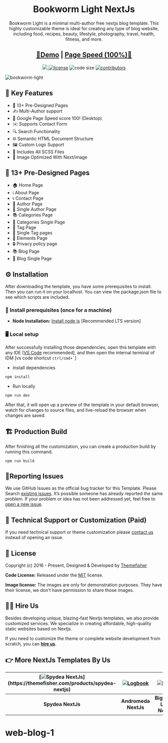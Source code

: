 <h1 align=center>Bookworm Light NextJs</h1> 
<p align=center>Bookworm Light is a minimal multi-author free nextjs blog template. This highly customizable theme is ideal for creating any type of blog website, including food, recipes, beauty, lifestyle, photography, travel, health, fitness, and more.</p>
<h2 align="center"> <a target="_blank" href="https://bookworm-light-nextjs.vercel.app/" rel="nofollow">👀Demo</a> | <a  target="_blank" href="https://pagespeed.web.dev/report?url=https%3A%2F%2Fbookworm-light-nextjs.vercel.app%2F&form_factor=desktop">Page Speed (100%)🚀</a>
</h2>



<p align=center>
  <a href="https://github.com/vercel/next.js/releases/tag/v13.0.6" alt="Contributors">
    <img src="https://img.shields.io/static/v1?label=NEXTJS&message=13.0&color=000&logo=nextjs" />
  </a>

  <a href="https://github.com/themefisher/bookworm-light-nextjs/blob/main/LICENSE">
    <img src="https://img.shields.io/github/license/themefisher/bookworm-light-nextjs" alt="license"></a>

  <img src="https://img.shields.io/github/languages/code-size/themefisher/bookworm-light-nextjs" alt="code size">

  <a href="https://github.com/themefisher/bookworm-light-nextjs/graphs/contributors">
    <img src="https://img.shields.io/github/contributors/themefisher/bigspring-light-nextjs" alt="contributors"></a>
</p>

![bookworm-light](https://demo.gethugothemes.com/thumbnails/bookworm-light.png)

## 🔑 Key Features

- 📄 13+ Pre-Designed Pages
- ✍️ Multi-Author support
- 🚀 Google Page Speed score 100! (Desktop)
- ✉️ Supports Contact Form
- 🔍 Search Functionality
- 🌐 Semantic HTML Document Structure
- 🖼️ Custom Logo Support
- 🎨 Includes All SCSS Files
- 🌅 Image Optimized With Next/image

## 📄 13+ Pre-Designed Pages

- 🏠 Home Page
-  ℹ️  About Page
- 📞 Contact Page
- 👤 Author Page
- 👤 Single Author Page
- 📚 Categories Page
- 📄 Categories Single Page
- 🔖 Tag Page
- 🔖 Single Tag pages
- 🎨 Elements Page
- 🔒 Privacy policy page
- 📚 Blog Page
- 📝 Blog Single Page



<!-- installation -->
## ⚙️ Installation

After downloading the template, you have some prerequisites to install. Then you can run it on your localhost. You can view the package.json file to see which scripts are included.

### 🔧 Install prerequisites (once for a machine)

* **Node Installation:** [Install node js](https://nodejs.org/en/download/) [Recommended LTS version]

### 🖥️ Local setup

After successfully installing those dependencies, open this template with any IDE [[VS Code](https://code.visualstudio.com/) recommended], and then open the internal terminal of IDM [vs code shortcut <code>ctrl/cmd+\`</code>]

* Install dependencies

```
npm install
```

* Run locally

```
npm run dev
```

After that, it will open up a preview of the template in your default browser, watch for changes to source files, and live-reload the browser when changes are saved.

## 🏗️ Production Build

After finishing all the customization, you can create a production build by running this command.

```
npm run build
```

<!-- reporting issue -->
## 🐞Reporting Issues

We use GitHub Issues as the official bug tracker for this Template. Please Search [existing issues](https://github.com/themefisher/bookworm-light-nextjs/issues). It’s possible someone has already reported the same problem.
If your problem or idea has not been addressed yet, feel free to [open a new issue](https://github.com/themefisher/bookworm-light-nextjs/issues).

<!-- support -->
## 💬 Technical Support or Customization (Paid)

If you need technical support or theme customization please [contact us](https://themefisher.com/contact) instead of opening an issue.

<!-- licence -->
## 📄 License

Copyright (c) 2016 - Present, Designed & Developed by [Themefisher](https://themefisher.com)

**Code License:** Released under the [MIT](https://github.com/themefisher/bookworm-light-nextjs/blob/main/LICENSE) license.

**Image license:** The images are only for demonstration purposes. They have their license, we don't have permission to share those images.

## 👨‍💻 Hire Us

Besides developing unique, blazing-fast Nextjs templates, we also provide customized services. We specialize in creating affordable, high-quality static websites based on Nextjs.

If you need to customize the theme or complete website development from scratch, you can **[hire us](https://themefisher.com/custom-development)**.

## 👉 More NextJs Templates By Us

| [![Spydea NextJs](https://demo.gethugothemes.com/thumbnails/spydea.png?)](https://themefisher.com/products/spydea-nextjs) | [![Logbook](https://demo.gethugothemes.com/thumbnails/andromeda.png)](https://themefisher.com/products/andromeda-nextjs) | [![Parsa](https://demo.gethugothemes.com/thumbnails/bigspring-light.png)](https://themefisher.com/products/bigspring-light-nextjs) |
|:---:|:---:|:---:|
| **Spydea NextJs** | **Andromeda NextJs** | **Bigspring Light NextJs** |

# web-blog-1
